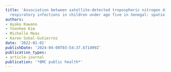 ```yaml
---
title: 'Association between satellite-detected tropospheric nitrogen dioxide and acute
  respiratory infections in children under age five in Senegal: spatio-temporal analysis'
authors:
- Ayako Kawano
- Yoonhee Kim
- Michelle Meas
- Karen Sokal-Gutierrez
date: '2022-01-01'
publishDate: '2024-04-08T03:54:37.671499Z'
publication_types:
- article-journal
publication: '*BMC public health*'
---
```

